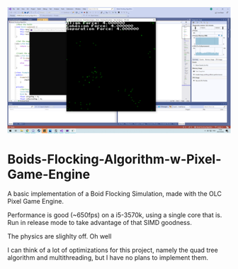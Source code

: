 ![alt text](https://github.com/Max4nd/Boids-Flocking-Algorithm-w-Pixel-Game-Engine/blob/master/screenshot.PNG)

# Boids-Flocking-Algorithm-w-Pixel-Game-Engine
A basic implementation of a Boid Flocking Simulation, made with the OLC Pixel Game Engine.

Performance is good (~650fps) on a i5-3570k, using a single core that is. 
Run in release mode to take advantage of that SIMD goodness.

The physics are slighlty off. Oh well

I can think of a lot of optimizations for this project, namely the quad tree algorithm and multithreading, but I have no plans to implement them.
